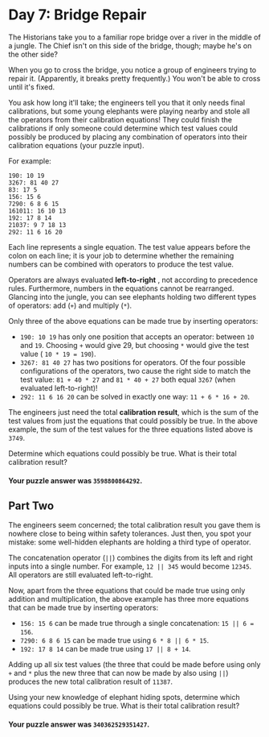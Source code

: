 # Day 7: Bridge Repair

The Historians take you to a familiar rope bridge over a river in the middle of
a jungle. The Chief isn't on this side of the bridge, though; maybe he's on the
other side?

When you go to cross the bridge, you notice a group of engineers trying to
repair it. (Apparently, it breaks pretty frequently.) You won't be able to cross
until it's fixed.

You ask how long it'll take; the engineers tell you that it only needs final
calibrations, but some young elephants were playing nearby and stole all the
operators from their calibration equations! They could finish the calibrations
if only someone could determine which test values could possibly be produced by
placing any combination of operators into their calibration equations (your
puzzle input).

For example:

```text
190: 10 19
3267: 81 40 27
83: 17 5
156: 15 6
7290: 6 8 6 15
161011: 16 10 13
192: 17 8 14
21037: 9 7 18 13
292: 11 6 16 20
```

Each line represents a single equation. The test value appears before the colon
on each line; it is your job to determine whether the remaining numbers can be
combined with operators to produce the test value.

Operators are always evaluated **left-to-right** , not according to precedence
rules. Furthermore, numbers in the equations cannot be rearranged. Glancing into
the jungle, you can see elephants holding two different types of operators:
add (`+`) and multiply (`*`).

Only three of the above equations can be made true by inserting operators:

* `190: 10 19` has only one position that accepts an operator: between `10` and
  `19`. Choosing `+` would give 29, but choosing `*` would give the test value (
  `10 * 19 = 190`).
* `3267: 81 40 27` has two positions for operators. Of the four possible
  configurations of the operators, two cause the right side to match the test
  value: `81 + 40 * 27` and `81 * 40 + 27` both equal `3267` (when evaluated
  left-to-right)!
* `292: 11 6 16 20` can be solved in exactly one way: `11 + 6 * 16 + 20`.

The engineers just need the total **calibration result**, which is the sum of
the test values from just the equations that could possibly be true. In the
above example, the sum of the test values for the three equations listed above
is `3749`.

Determine which equations could possibly be true. What is their total
calibration result?

#### Your puzzle answer was `3598800864292`.

## Part Two

The engineers seem concerned; the total calibration result you gave them is
nowhere close to being within safety tolerances. Just then, you spot your
mistake: some well-hidden elephants are holding a third type of operator.

The concatenation operator (`||`) combines the digits from its left and right
inputs into a single number. For example, `12 || 345` would become `12345`. All
operators are still evaluated left-to-right.

Now, apart from the three equations that could be made true using only addition
and multiplication, the above example has three more equations that can be made
true by inserting operators:

* `156: 15 6` can be made true through a single concatenation: `15 || 6 = 156`.
* `7290: 6 8 6 15` can be made true using `6 * 8 || 6 * 15`.
* `192: 17 8 14` can be made true using `17 || 8 + 14`.

Adding up all six test values (the three that could be made before using only
`+` and `*` plus the new three that can now be made by also using `||`) produces
the new total calibration result of `11387`.

Using your new knowledge of elephant hiding spots, determine which equations
could possibly be true. What is their total calibration result?

#### Your puzzle answer was `340362529351427`.
